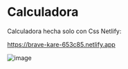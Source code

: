 # Calculadora
Calculadora hecha solo con Css
Netlify:

https://brave-kare-653c85.netlify.app


![image](https://user-images.githubusercontent.com/90290161/152620452-90277cfd-87a9-4ebb-9526-6bc04b434eb9.png)
